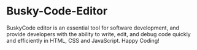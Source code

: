 # Busky-Code-Editor
BuskyCode editor is an essential tool for software development, and provide developers with the ability to write, edit, and debug code quickly and efficiently in HTML, CSS and JavaScript. Happy Coding!
